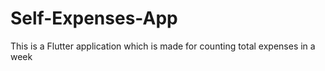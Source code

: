 # Self-Expenses-App
This is a Flutter application which is made for counting total expenses in a week
